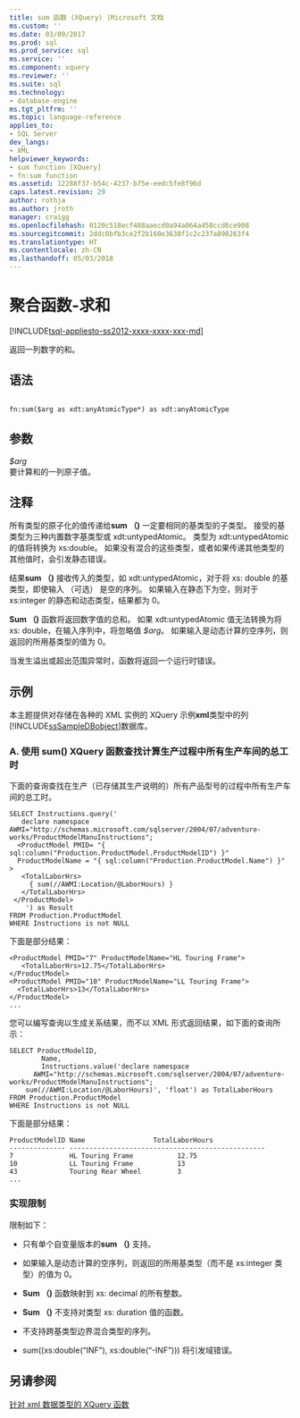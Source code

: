 ```yaml
---
title: sum 函数 (XQuery) |Microsoft 文档
ms.custom: ''
ms.date: 03/09/2017
ms.prod: sql
ms.prod_service: sql
ms.service: ''
ms.component: xquery
ms.reviewer: ''
ms.suite: sql
ms.technology:
- database-engine
ms.tgt_pltfrm: ''
ms.topic: language-reference
applies_to:
- SQL Server
dev_langs:
- XML
helpviewer_keywords:
- sum function [XQuery]
- fn:sum function
ms.assetid: 12288f37-b54c-4237-b75e-eedc5fe8f96d
caps.latest.revision: 29
author: rothja
ms.author: jroth
manager: craigg
ms.openlocfilehash: 0120c518ecf488aaecd0a94a064a458ccd6ce908
ms.sourcegitcommit: 2ddc0bfb3ce2f2b160e3638f1c2c237a898263f4
ms.translationtype: HT
ms.contentlocale: zh-CN
ms.lasthandoff: 05/03/2018
---
```

# <a name="aggregate-functions---sum"></a>聚合函数-求和
[!INCLUDE[tsql-appliesto-ss2012-xxxx-xxxx-xxx-md](../includes/tsql-appliesto-ss2012-xxxx-xxxx-xxx-md.md)]

  返回一列数字的和。  
  
## <a name="syntax"></a>语法  
  
```  
  
fn:sum($arg as xdt:anyAtomicType*) as xdt:anyAtomicType  
```  
  
## <a name="arguments"></a>参数  
 *$arg*  
 要计算和的一列原子值。  
  
## <a name="remarks"></a>注释  
 所有类型的原子化的值传递给**sum （)** 一定要相同的基类型的子类型。 接受的基类型为三种内置数字基类型或 xdt:untypedAtomic。 类型为 xdt:untypedAtomic 的值将转换为 xs:double。 如果没有混合的这些类型，或者如果传递其他类型的其他值时，会引发静态错误。  
  
 结果**sum （)** 接收传入的类型，如 xdt:untypedAtomic，对于将 xs: double 的基类型，即使输入 （可选） 是空的序列。 如果输入在静态下为空，则对于 xs:integer 的静态和动态类型，结果都为 0。  
  
 **Sum （)** 函数将返回数字值的总和。 如果 xdt:untypedAtomic 值无法转换为将 xs: double，在输入序列中，将忽略值 *$arg*。 如果输入是动态计算的空序列，则返回的所用基类型的值为 0。  
  
 当发生溢出或超出范围异常时，函数将返回一个运行时错误。  
  
## <a name="examples"></a>示例  
 本主题提供对存储在各种的 XML 实例的 XQuery 示例**xml**类型中的列[!INCLUDE[ssSampleDBobject](../includes/sssampledbobject-md.md)]数据库。  
  
### <a name="a-using-the-sum-xquery-function-to-find-the-total-combined-number-of-labor-hours-for-all-work-center-locations-in-the-manufacturing-process"></a>A. 使用 sum() XQuery 函数查找计算生产过程中所有生产车间的总工时  
 下面的查询查找在生产（已存储其生产说明的）所有产品型号的过程中所有生产车间的总工时。  
  
```  
SELECT Instructions.query('         
   declare namespace AWMI="http://schemas.microsoft.com/sqlserver/2004/07/adventure-works/ProductModelManuInstructions";         
  <ProductModel PMID= "{ sql:column("Production.ProductModel.ProductModelID") }"         
  ProductModelName = "{ sql:column("Production.ProductModel.Name") }" >         
   <TotalLaborHrs>         
     { sum(//AWMI:Location/@LaborHours) }         
   </TotalLaborHrs>         
 </ProductModel>         
    ') as Result         
FROM Production.ProductModel         
WHERE Instructions is not NULL         
```  
  
 下面是部分结果：  
  
```  
<ProductModel PMID="7" ProductModelName="HL Touring Frame">  
   <TotalLaborHrs>12.75</TotalLaborHrs>  
</ProductModel>  
<ProductModel PMID="10" ProductModelName="LL Touring Frame">  
  <TotalLaborHrs>13</TotalLaborHrs>  
</ProductModel>  
...  
```  
  
 您可以编写查询以生成关系结果，而不以 XML 形式返回结果，如下面的查询所示：  
  
```  
SELECT ProductModelID,         
        Name,         
        Instructions.value('declare namespace   
      AWMI="http://schemas.microsoft.com/sqlserver/2004/07/adventure-works/ProductModelManuInstructions";         
    sum(//AWMI:Location/@LaborHours)', 'float') as TotalLaborHours         
FROM Production.ProductModel         
WHERE Instructions is not NULL          
```  
  
 下面是部分结果：  
  
```  
ProductModelID Name                 TotalLaborHours         
-------------- -------------------------------------------------  
7              HL Touring Frame           12.75                   
10             LL Touring Frame           13                      
43             Touring Rear Wheel         3                       
...  
```  
  
### <a name="implementation-limitations"></a>实现限制  
 限制如下：  
  
-   只有单个自变量版本的**sum （)** 支持。  
  
-   如果输入是动态计算的空序列，则返回的所用基类型（而不是 xs:integer 类型）的值为 0。  
  
-   **Sum （)** 函数映射到 xs: decimal 的所有整数。  
  
-   **Sum （)** 不支持对类型 xs: duration 值的函数。  
  
-   不支持跨基类型边界混合类型的序列。  
  
-   sum((xs:double(“INF”), xs:double(“-INF”))) 将引发域错误。  
  
## <a name="see-also"></a>另请参阅  
 [针对 xml 数据类型的 XQuery 函数](../xquery/xquery-functions-against-the-xml-data-type.md)  
  
  
